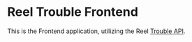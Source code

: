 # Reel Trouble Frontend
This is the Frontend application, utilizing the Reel [Trouble API](https://github.com/Gervig/ReelTrouble).